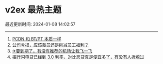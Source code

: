 # v2ex 最热主题

最近更新时间: 2024-01-08 14:02:57

--- 
1. [PCDN 和 BT/PT 本质一样](https://www.v2ex.com/t/1006664) 
2. [公司亏损，应该裁员还是削减员工福利？](https://www.v2ex.com/t/1006675) 
3. [✈要到期了，有没有推荐的机场让我飞一飞](https://www.v2ex.com/t/1006676) 
4. [招行闪电贷已经到 3.0 利率，对比房贷真是便宜多了，有没有人折腾过](https://www.v2ex.com/t/1006684) 

